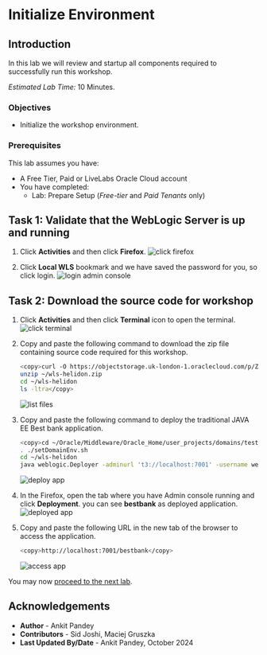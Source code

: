 # Initialize Environment

## Introduction

In this lab we will review and startup all components required to successfully run this workshop.

*Estimated Lab Time:* 10 Minutes.

### Objectives
- Initialize the workshop environment.

### Prerequisites
This lab assumes you have:
- A Free Tier, Paid or LiveLabs Oracle Cloud account
- You have completed:
    - Lab: Prepare Setup (*Free-tier* and *Paid Tenants* only)


## Task 1: Validate that the WebLogic Server is up and running

1. Click **Activities** and then click **Firefox**.
    ![click firefox](images/click-firefox.png)

2. Click **Local WLS** bookmark and we have saved the password for you, so click login.
    ![login admin console](images/login-admin-console.png)


## Task 2: Download the source code for workshop

1. Click **Activities** and then click **Terminal** icon to open the terminal.
    ![click terminal](images/click-terminal.png)

2. Copy and paste the following command to download the zip file containing source code required for this workshop.
    ```bash
    <copy>curl -O https://objectstorage.uk-london-1.oraclecloud.com/p/ZJIQ7Ku0c8A2VyP5dFZViCQPnl1wVoYfrlm2UlW3YDIXcD96LmO0YMGJbX-T1GRw/n/lrv4zdykjqrj/b/ankit-bucket/o/wls-helidon.zip
    unzip ~/wls-helidon.zip
    cd ~/wls-helidon
    ls -ltra</copy>
    ```
    ![list files](images/list-files.png)

3. Copy and paste the following command to deploy the traditional JAVA EE Best bank application.
    ```bash
    <copy>cd ~/Oracle/Middleware/Oracle_Home/user_projects/domains/test_domain/bin/
    . ./setDomainEnv.sh
    cd ~/wls-helidon
    java weblogic.Deployer -adminurl 't3://localhost:7001' -username weblogic -password Welcome1% -deploy -name bestbank -targets admin-server bestbank.war</copy>
    ```
    ![deploy app](images/deploy-app.png)

4. In the Firefox, open the tab where you have Admin console running and click **Deployment**. you can see **bestbank** as deployed application.
    ![deployed app](images/deployed-app.png)

5. Copy and paste the following URL in the new tab of the browser to access the application.
    ```bash
    <copy>http://localhost:7001/bestbank</copy>
    ```
    ![access app](images/access-app.png)

You may now [proceed to the next lab](#next).


## Acknowledgements

* **Author** - Ankit Pandey
* **Contributors** - Sid Joshi, Maciej Gruszka
* **Last Updated By/Date** - Ankit Pandey, October 2024
